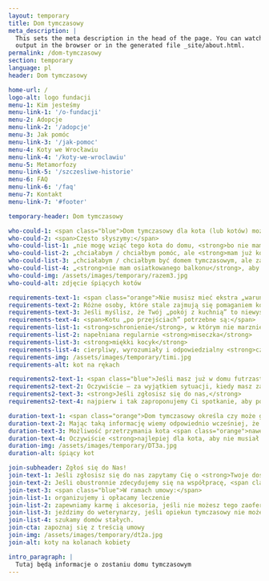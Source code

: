 ```yaml
---
layout: temporary
title: Dom tymczasowy
meta_description: |
  This sets the meta description in the head of the page. You can watch the
  output in the browser or in the generated file _site/about.html.
permalink: /dom-tymczasowy
section: temporary
language: pl
header: Dom tymczasowy

home-url: /
logo-alt: logo fundacji
menu-1: Kim jesteśmy
menu-link-1: '/o-fundacji'
menu-2: Adopcje
menu-link-2: '/adopcje'
menu-3: Jak pomóc
menu-link-3: '/jak-pomoc'
menu-4: Koty we Wrocławiu
menu-link-4: '/koty-we-wroclawiu'
menu-5: Metamorfozy
menu-link-5: '/szczesliwe-historie'
menu-6: FAQ
menu-link-6: '/faq'
menu-7: Kontakt
menu-link-7: '#footer'

temporary-header: Dom tymczasowy

who-could-1: <span class="blue">Dom tymczasowy dla kota (lub kotów) może prowadzić prawie każdy.</span>
who-could-2: <span>Często słyszymy:</span>
who-could-list-1: „nie mogę wziąć tego kota do domu, <strong>bo nie mam warunków</strong>”
who-could-list-2: „chciałabym / chciałbym pomóc, ale <strong>mam już kota w domu</strong>”
who-could-list-3: „chciałabym / chciałbym być domem tymczasowym, ale za półroku <strong>zmieniam mieszkanie</strong>”
who-could-list-4: „<strong>nie mam osiatkowanego balkonu</strong>, aby być domem tymczasowym”. 
who-could-img: /assets/images/temporary/razem3.jpg
who-could-alt: zdjęcie śpiących kotów

requirements-text-1: <span class="orange">Nie musisz mieć ekstra „warunków”, aby przyjąć kota do siebie.</span>
requirements-text-2: Różne osoby, które stale zajmują się pomaganiem kotom, wolontariusze fundacji lub inni ludzie, często mają <strong>w swoich niewielkich mieszkaniach po kilka zwierząt</strong> oczekujących na adopcję. 
requirements-text-3: Jeśli myślisz, że Twój „pokój z kuchnią” to niewystarczająca przestrzeń dla kota – jesteś w błędzie :) 
requirements-text-4: <span>Kotu „po przejściach” potrzebne są:</span>
requirements-list-1: <strong>schronienie</strong>, w którym nie marznie i nie moknie
requirements-list-2: napełniana regularnie <strong>miseczka</strong>
requirements-list-3: <strong>miękki kocyk</strong>
requirements-list-4: cierpliwy, wyrozumiały i odpowiedzialny <strong>człowiek</strong>.
requirements-img: /assets/images/temporary/timi.jpg
requirements-alt: kot na rękach

requirements2-text-1: <span class="blue">Jeśli masz już w domu futrzastego przyjaciela nie wyklucza to przytulenia na jakiś czas drugiego.</span>
requirements2-text-2: ‍Oczywiście – za wyjątkiem sytuacji, kiedy masz za sobą złe doświadczenia z drugim kotem w domu i <strong>wiesz, że Twój własny jest wybitnym jedynakiem lub dominatorem</strong> w stosunku do nowego kociego lokatora.
requirements2-text-3: <strong>Jeśli zgłosisz się do nas,</strong>
requirements2-text-4: najpierw i tak zaproponujemy Ci spotkanie, aby poznać Ciebie oraz Twojego kota, aby <span class="blue">dobrać „kandydata” odpowiedniego wiekiem, płcią czy usposobieniem<span>. 

duration-text-1: <span class="orange">Dom tymczasowy określa czy może gościć kota do czasu znalezienie mu domu stałego czy też na przykład na 2 miesiące.</span>
duration-text-2: Mając taką informację wiemy odpowiednio wcześniej, że musimy szukać innego domu tymczasowego, o ile nie wyadoptujemy kota w czasie pobytu u Ciebie. 
duration-text-3: Możliwość przetrzymania kota <span class="orange">nawet na krótki czas</span> jest często <span class="orange">opcją ratunkową</span> dla kota, którego pilnie musimy przyjąć albo przenieść, a nie mamy żadnych innych wolnych miejsc.
duration-text-4: Oczywiście <strong>najlepiej dla kota, aby nie musiał za często zmieniać miejsc pobytu</strong> i zdecydowanie preferujemy długofalową opiekę tymczasową.
duration-img: /assets/images/temporary/DT3a.jpg
duration-alt: śpiący kot

join-subheader: Zgłoś się do Nas!
join-text-1: Jeśli zgłosisz się do nas zapytamy Cię o <strong>Twoje doświadczenia w opiece</strong> nad kotami, o to <strong>ilu lokatorów</strong> przebywa w Twoim mieszkaniu, poprosimy o <strong>możliwość spotkania</strong>.
join-text-2: Jeśli obustronnie zdecydujemy się na współpracę, <span class="blue">podpisujemy z Tobą umowę na prowadzenie domu tymczasowego<span>. 
join-text-3: <span class="blue">W ramach umowy:</span>
join-list-1: organizujemy i opłacamy leczenie
join-list-2: zapewniamy karmę i akcesoria, jeśli nie możesz tego zaoferować
join-list-3: jeździmy do weterynarzy, jeśli opiekun tymczasowy nie może
join-list-4: szukamy domów stałych.
join-cta: zapoznaj się z treścią umowy
join-img: /assets/images/temporary/dt2a.jpg
join-alt: koty na kolanach kobiety

intro_paragraph: |
  Tutaj będą informacje o zostaniu domu tymczasowym
---
```

